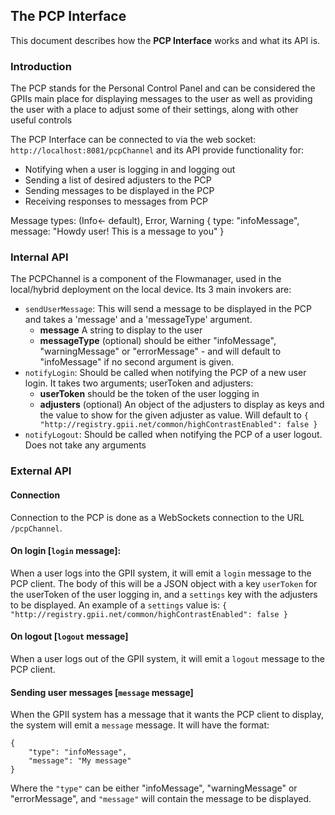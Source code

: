 ## The PCP Interface

This document describes how the __PCP Interface__ works and what its API is.

### Introduction
The PCP stands for the Personal Control Panel and can be considered the GPIIs main place for displaying messages to the user as well as providing the user with a place to adjust some of their settings, along with other useful controls

The PCP Interface can be connected to via the web socket: `http://localhost:8081/pcpChannel` and its API provide functionality for:
* Notifying when a user is logging in and logging out
* Sending a list of desired adjusters to the PCP
* Sending messages to be displayed in the PCP
* Receiving responses to messages from PCP

Message types:
(Info<- default), Error, Warning
{
    type: "infoMessage",
    message: "Howdy user! This is a message to you"
}

### Internal API

The PCPChannel is a component of the Flowmanager, used in the local/hybrid deployment on the local device. Its 3 main invokers are:
* `sendUserMessage`: This will send a message to be displayed in the PCP and takes a 'message' and a 'messageType' argument. 
  * **message** A string to display to the user
  * **messageType** (optional) should be either "infoMessage", "warningMessage" or "errorMessage" - and will default to "infoMessage" if no second argument is given.
* `notifyLogin`: Should be called when notifying the PCP of a new user login. It takes two arguments; userToken and adjusters:
  * **userToken** should be the token of the user logging in
  * **adjusters** (optional) An object of the adjusters to display as keys and the value to show for the given adjuster as value. Will default to `{ "http://registry.gpii.net/common/highContrastEnabled": false }`
* `notifyLogout`: Should be called when notifying the PCP of a user logout. Does not take any arguments


### External API


#### Connection

Connection to the PCP is done as a WebSockets connection to the URL `/pcpChannel`.


#### On login [`login` message]:

When a user logs into the GPII system, it will emit a `login` message to the PCP client. The body of this will be a JSON object with a key `userToken` for the userToken of the user logging in, and a `settings` key with the adjusters to be displayed. An example of a `settings` value is: `{ "http://registry.gpii.net/common/highContrastEnabled": false }`


#### On logout [`logout` message]

When a user logs out of the GPII system, it will emit a `logout` message to the PCP client.


#### Sending user messages [`message` message]

When the GPII system has a message that it wants the PCP client to display, the system will emit a `message` message. It will have the format:

```
{
    "type": "infoMessage",
    "message": "My message"
}
```

Where the `"type"` can be either "infoMessage", "warningMessage" or "errorMessage", and `"message"` will contain the message to be displayed.
